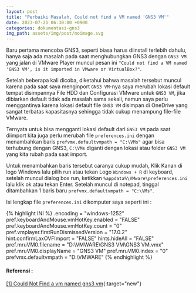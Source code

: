 ```yaml
---
layout: post
title: "Perbaiki Masalah, Could not find a VM named 'GNS3 VM'"
date: 2023-07-21 06:30:00 +0900
categories: dokumentasi-gns3
img_path: assets/img/post/noimage.svg
---
```


Baru pertama mencoba GNS3, seperti biasa harus diinstall terlebih dahulu, hanya saja ada masalah pada saat menghubungkan GNS3 dengan `GNS3 VM` yang jalan di VMware Player muncul pesan ini `"Could not find a VM named 'GNS3 VM', is it imported in VMware or VirtualBox?"`. 

Setelah beberapa kali dicoba, diketahui bahwa masalah tersebut muncul karena pada saat saya menginport `GNS3 VM`-nya saya merubah lokasi default tempat disimpannya File HDD dan Configurasi VMware untuk `GNS3 VM`, jika dibiarkan default tidak ada masalah sama sekali, namun saya perlu menggantinya karena lokasi default file `GNS3 VM` disimpan di OneDrive yang sangat terbatas kapasitasnya sehingga tidak cukup menampung file-file VMware. 

Ternyata untuk bisa mengganti lokasi default dari `GNS3 VM` pada saat diimport kita juga perlu merubah file `preferences.ini` dengan menambahkan baris `prefvmx.defaultvmpath = "C:\VMs"` agar bisa terhubung dengan GNS3, `C:\VMs` diganti dengan lokasi atau folder `GNS3 VM` yang kita rubah pada saat import.

Untuk menambahkan baris tersebut caranya cukup mudah, Klik Kanan di logo Windows lalu pilih run atau tekan Logo `Windows + R` di keyboard, setelah muncul dialog box run, ketikkan `%appdata%\VMware\preferences.ini` lalu klik ok atau tekan Enter. Setelah muncul di notepad, tinggal ditambahkan 1 baris baru `prefvmx.defaultvmpath = "C:\VMs"`. 

Isi lengkap file `preferences.ini` dikomputer saya seperti ini : 

{% highlight INI %}
.encoding = "windows-1252"
pref.keyboardAndMouse.vmHotKey.enabled = "FALSE"
pref.keyboardAndMouse.vmHotKey.count = "0"
pref.vmplayer.firstRunDismissedVersion = "17.0.2"
hint.confirmLaxOVFImport = "FALSE"
hints.hideAll = "FALSE"
pref.mruVM0.filename = "D:\VMWARE\GNS3 VM\GNS3 VM.vmx"
pref.mruVM0.displayName = "GNS3 VM"
pref.mruVM0.index = "0"
prefvmx.defaultvmpath = "D:\VMWARE"
{% endhighlight %}

#### Referensi : 
[[1] Could Not Find a vm named gns3 vm](https://gns3.com/community/featured/could-not-find-a-vm-named-gns3-vm){:target="new"}<br>
